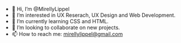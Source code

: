 - 👋 Hi, I’m @MirellyLippel
- 👀 I’m interested in UX Reserach, UX Design and Web Development.
- 🌱 I’m currently learning CSS and HTML.
- 💞️ I’m looking to collaborate on new projects.
- 📫 How to reach me: mirellylippel@gmail.com

<!---
MirellyLippel/MirellyLippel is a ✨ special ✨ repository because its `README.md` (this file) appears on your GitHub profile.
You can click the Preview link to take a look at your changes.
--->
